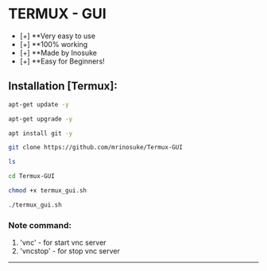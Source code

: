 # TERMUX - GUI

- [+] **Very easy to use 
- [+] **100% working 
- [+] **Made by Inosuke 
- [+] **Easy for Beginners!

## Installation [Termux]:

```bash
apt-get update -y

apt-get upgrade -y

apt install git -y

git clone https://github.com/mrinosuke/Termux-GUI

ls

cd Termux-GUI

chmod +x termux_gui.sh

./termux_gui.sh
```

### Note command: 
1) 'vnc'     - for start vnc server
2) 'vncstop' - for stop vnc server

---